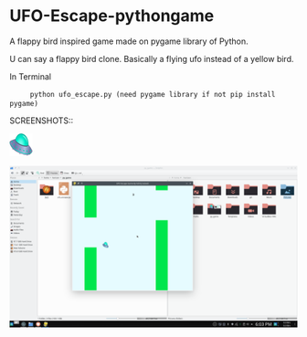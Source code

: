 # UFO-Escape-pythongame
A flappy bird inspired game made on pygame library of Python.

U can say a flappy bird clone.
 Basically a flying ufo instead of a yellow bird.
 
In Terminal 
 
         python ufo_escape.py (need pygame library if not pip install pygame)
 
 
 
 
 SCREENSHOTS:: 
 
 
 ![image](https://github.com/kshitijsubedi/UFO-Escape-pythongame/blob/master/ufo.png)
 
 ![image](https://github.com/kshitijsubedi/UFO-Escape-pythongame/blob/master/ss2.png)
 
 
 

